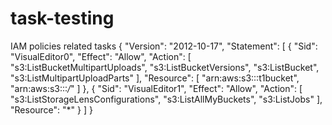 # task-testing
IAM policies related tasks
{
    "Version": "2012-10-17",
    "Statement": [
        {
            "Sid": "VisualEditor0",
            "Effect": "Allow",
            "Action": [
                "s3:ListBucketMultipartUploads",
                "s3:ListBucketVersions",
                "s3:ListBucket",
                "s3:ListMultipartUploadParts"
            ],
            "Resource": [
                "arn:aws:s3:::t1bucket",
                "arn:aws:s3:::*/*"
            ]
        },
        {
            "Sid": "VisualEditor1",
            "Effect": "Allow",
            "Action": [
                "s3:ListStorageLensConfigurations",
                "s3:ListAllMyBuckets",
                "s3:ListJobs"
            ],
            "Resource": "*"
        }
    ]
}
